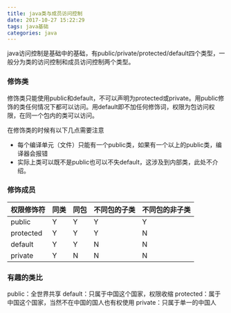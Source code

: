 ```yaml
---
title: java类与成员访问控制
date: 2017-10-27 15:22:29
tags: java基础
categories: java
---
```


java访问控制是基础中的基础，有public/private/protected/default四个类型，一般分为类的访问控制和成员访问控制两个类型。
<!-- more -->

### 修饰类

修饰类只能使用public和default，不可以声明为protected或private。用public修饰的类任何情况下都可以访问。用default即不加任何修饰词，权限为包访问权限，在同一个包内的类可以访问。

在修饰类的时候有以下几点需要注意

* 每个编译单元（文件）只能有一个public类，如果有一个以上的public类，编译器会报错
* 实际上类可以既不是public也可以不失default，这涉及到内部类，此处不介绍。

### 修饰成员

| 权限修饰符     | 同类   | 同包   | 不同包的子类 | 不同包的非子类 |
| --------- | ---- | ---- | ------ | ------- |
| public    | Y    | Y    | Y      | Y       |
| protected | Y    | Y    | Y      | N       |
| default   | Y    | Y    | N      | N       |
| private   | Y    | N    | N      | N       |

### 有趣的类比

public：全世界共享
default：只属于中国这个国家，权限收缩
protected：属于中国这个国家，当然不在中国的国人也有权使用
private：只属于单一的中国人



